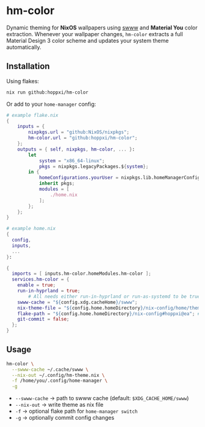 # hm-color

Dynamic theming for **NixOS** wallpapers using [swww](https://github.com/LGFae/swww) and **Material You** color extraction.
Whenever your wallpaper changes, `hm-color` extracts a full Material Design 3 color scheme and updates your system theme automatically.

## Installation

Using flakes:

```bash
nix run github:hoppxi/hm-color
```

Or add to your `home-manager` config:

```nix
# example flake.nix
{
	inputs = {
		nixpkgs.url = "github:NixOS/nixpkgs";
		hm-color.url = "github:hoppxi/hm-color";
	};
	outputs = { self, nixpkgs, hm-color, ... }:
		let
			system = "x86_64-linux";
			pkgs = nixpkgs.legacyPackages.${system};
		in {
			homeConfigurations.yourUser = nixpkgs.lib.homeManagerConfiguration {
			inherit pkgs;
			modules = [
				./home.nix
			];
		};
	};
}
```

```nix
# example home.nix
{
  config,
  inputs,
  ...
}:

{
  imports = [ inputs.hm-color.homeModules.hm-color ];
  services.hm-color = {
    enable = true;
    run-in-hyprland = true;
		# All needs either run-in-hyprland or run-as-systemd to be true.
    swww-cache = "${config.xdg.cacheHome}/swww";
    nix-theme-file = "${config.home.homeDirectory}/nix-config/home/theme/default.nix";
    flake-path = "${config.home.homeDirectory}/nix-config#hoppxi@ea"; # flake path must have #fragment
    git-commit = false;
  };
}
```

## Usage

```bash
hm-color \
  --swww-cache ~/.cache/swww \
  --nix-out ~/.config/hm-theme.nix \
  -f /home/you/.config/home-manager \
  -g
```

- `--swww-cache` → path to swww cache (default: `$XDG_CACHE_HOME/swww`)
- `--nix-out` → write theme as nix file
- `-f` → optional flake path for `home-manager switch`
- `-g` → optionally commit config changes
